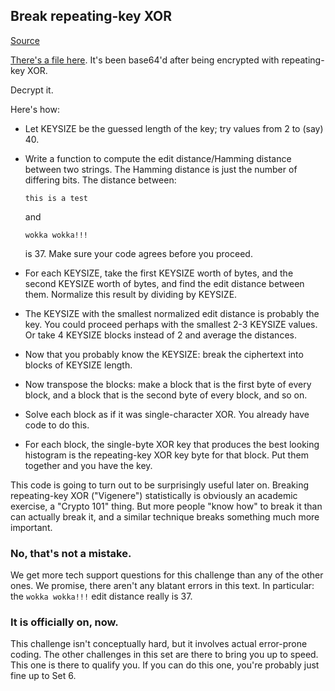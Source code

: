 ## Break repeating-key XOR

[Source](http://cryptopals.com/sets/1/challenges/6/)


[There's a file here](http://cryptopals.com/static/challenge-data/6.txt). It's been base64'd after being encrypted with repeating-key XOR. 

Decrypt it.

Here's how:

* Let KEYSIZE be the guessed length of the key; try values from 2 to (say) 40.
* Write a function to compute the edit distance/Hamming distance between two strings. The Hamming distance is just the number of differing bits. The distance between:
        
    `this is a test`

    and

    `wokka wokka!!!`

    is 37. Make sure your code agrees before you proceed.

* For each KEYSIZE, take the first KEYSIZE worth of bytes, and the second KEYSIZE worth of bytes, and find the edit distance between them. Normalize this result by dividing by KEYSIZE.
* The KEYSIZE with the smallest normalized edit distance is probably the key. You could proceed perhaps with the smallest 2-3 KEYSIZE values. Or take 4 KEYSIZE blocks instead of 2 and average the distances.
* Now that you probably know the KEYSIZE: break the ciphertext into blocks of KEYSIZE length.
* Now transpose the blocks: make a block that is the first byte of every block, and a block that is the second byte of every block, and so on.
* Solve each block as if it was single-character XOR. You already have code to do this.
* For each block, the single-byte XOR key that produces the best looking histogram is the repeating-key XOR key byte for that block. Put them together and you have the key.

This code is going to turn out to be surprisingly useful later on. Breaking repeating-key XOR ("Vigenere") statistically is obviously an academic exercise, a "Crypto 101" thing. But more people "know how" to break it than can actually break it, and a similar technique breaks something much more important. 


### No, that's not a mistake.

We get more tech support questions for this challenge than any of the other ones. We promise, there aren't any blatant errors in this text. In particular: the `wokka wokka!!!` edit distance really is 37. 


### It is officially on, now.

This challenge isn't conceptually hard, but it involves actual error-prone coding. The other challenges in this set are there to bring you up to speed. This one is there to qualify you. If you can do this one, you're probably just fine up to Set 6.


